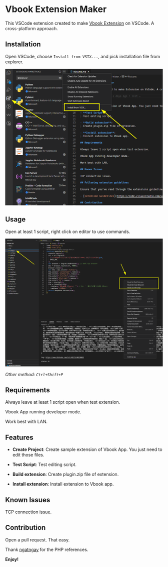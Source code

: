 # Vbook Extension Maker

This VSCode extension created to make [Vbook Extension](https://github.com/Darkrai9x/vbook-extensions) on VSCode. A cross-platform approach.

## Installation

Open VSCode, choose `Install from VSIX...`, and pick installation file from explorer.

![installation](images/install.png)

## Usage

Open at least 1 script, right click on editor to use commands.

![usage](images/usage.png)

_Other method: `Ctrl+Shift+P`_

## Requirements

Always leave at least 1 script open when test extension.

Vbook App running developer mode.

Work best with LAN.

## Features

- **Create Project**:
  Create sample extension of Vbook App. You just need to edit those files.

- **Test Script**:
  Test editing script.

- **Build extension**:
  Create plugin.zip file of extension.

- **Install extension**:
  Install extension to Vbook app.

## Known Issues

TCP connection issue.

## Contribution

Open a pull request. That easy.

Thank [ngatngay](https://github.com/pmtpro) for the PHP references.

**Enjoy!**

